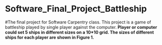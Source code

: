 # Software_Final_Project_Battleship
#The final project for Software Carpentry class.
This project is a game of battleship played by single player against the computer.<b>
Player or computer could set 5 ships in different sizes on a 10*10 grid.<b>
The sizes of different ships for each player are shown in Figure 1.<b>

